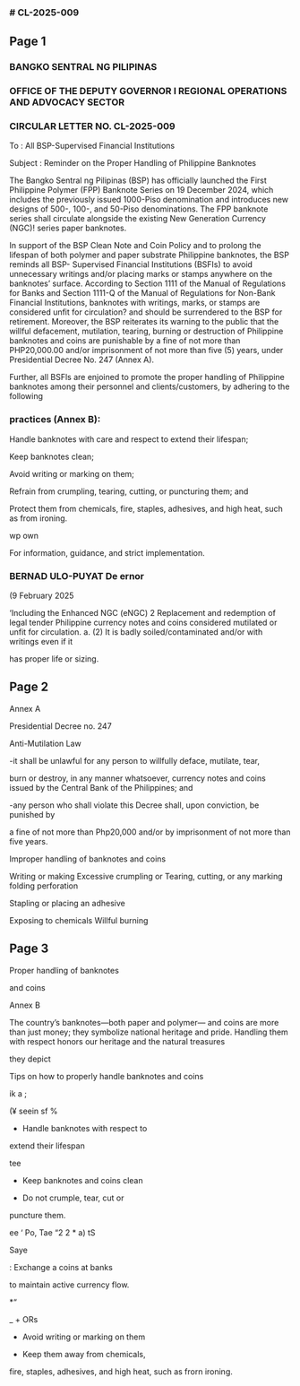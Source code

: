 ### # CL-2025-009

## Page 1

### BANGKO SENTRAL NG PILIPINAS

### OFFICE OF THE DEPUTY GOVERNOR I REGIONAL OPERATIONS AND ADVOCACY SECTOR

### CIRCULAR LETTER NO. CL-2025-009

To : All BSP-Supervised Financial Institutions

Subject : Reminder on the Proper Handling of Philippine Banknotes

The Bangko Sentral ng Pilipinas (BSP) has officially launched the First Philippine Polymer (FPP) Banknote Series on 19 December 2024, which includes the previously issued 1000-Piso denomination and introduces new designs of 500-, 100-, and 50-Piso denominations. The FPP banknote series shall circulate alongside the existing New Generation Currency (NGC)! series paper banknotes.

In support of the BSP Clean Note and Coin Policy and to prolong the lifespan of both polymer and paper substrate Philippine banknotes, the BSP reminds all BSP- Supervised Financial Institutions (BSFIs) to avoid unnecessary writings and/or placing marks or stamps anywhere on the banknotes’ surface. According to Section 1111 of the Manual of Regulations for Banks and Section 1111-Q of the Manual of Regulations for Non-Bank Financial Institutions, banknotes with writings, marks, or stamps are considered unfit for circulation? and should be surrendered to the BSP for retirement. Moreover, the BSP reiterates its warning to the public that the willful defacement, mutilation, tearing, burning or destruction of Philippine banknotes and coins are punishable by a fine of not more than PHP20,000.00 and/or imprisonment of not more than five (5) years, under Presidential Decree No. 247 (Annex A).

Further, all BSFls are enjoined to promote the proper handling of Philippine banknotes among their personnel and clients/customers, by adhering to the following

### practices (Annex B):

Handle banknotes with care and respect to extend their lifespan;

Keep banknotes clean;

Avoid writing or marking on them;

Refrain from crumpling, tearing, cutting, or puncturing them; and

Protect them from chemicals, fire, staples, adhesives, and high heat, such as from ironing.

wp own

For information, guidance, and strict implementation.

### BERNAD ULO-PUYAT De ernor

(9 February 2025

‘Including the Enhanced NGC (eNGC) 2 Replacement and redemption of legal tender Philippine currency notes and coins considered mutilated or unfit for circulation. a. (2) It is badly soiled/contaminated and/or with writings even if it

has proper life or sizing.

## Page 2

Annex A

Presidential Decree no. 247

Anti-Mutilation Law

-it shall be unlawful for any person to willfully deface, mutilate, tear,

burn or destroy, in any manner whatsoever, currency notes and coins issued by the Central Bank of the Philippines; and

-any person who shall violate this Decree shall, upon conviction, be punished by

a fine of not more than Php20,000 and/or by imprisonment of not more than five years.

Improper handling of banknotes and coins

Writing or making Excessive crumpling or Tearing, cutting, or any marking folding perforation

Stapling or placing an adhesive

Exposing to chemicals Willful burning

## Page 3

Proper handling of banknotes

and coins

Annex B

The country’s banknotes—both paper and polymer— and coins are more than just money; they symbolize national heritage and pride. Handling them with respect honors our heritage and the natural treasures

they depict

Tips on how to properly handle banknotes and coins

ik a \;

(¥ seein sf %

- Handle banknotes with respect to

extend their lifespan

tee

- Keep banknotes and coins clean

- Do not crumple, tear, cut or

puncture them.

ee ‘ Po, Tae “2 2 * a) tS

Saye

: Exchange a coins at banks

to maintain active currency flow.

*“

_ + ORs

- Avoid writing or marking on them

- Keep them away from chemicals,

fire, staples, adhesives, and high heat, such as frorn ironing.

